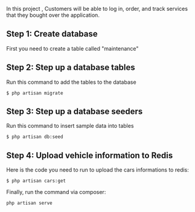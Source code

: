 In this project , Customers will be able to log in, order, and track services that they bought over the application.


## Step 1: Create database 

First you need to create a table called "maintenance"

## Step 2: Step up a database tables

Run this command to add the tables to the database

```
$ php artisan migrate
```

## Step 3: Step up a database seeders

Run this command to insert sample data into tables

```
$ php artisan db:seed
```
## Step 4: Upload vehicle information to Redis

Here is the code you need to run to upload the cars informations to redis:

```
$ php artisan cars:get
```

Finally, run the command via composer:

```
php artisan serve
```
